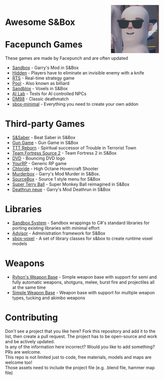 <img align="right" src="img/terry_cool.png">  

# Awesome S&Box

# Facepunch Games
These games are made by Facepunch and are often updated
* [Sandbox](https://github.com/Facepunch/sandbox) - Garry's Mod in S&Box
* [Hidden](https://github.com/Facepunch/sbox-hidden) - Players have to eliminate an invisible enemy with a knife
* [RTS](https://github.com/Facepunch/sbox-rts) - Real-time strategy game
* [Pool](https://github.com/Facepunch/sbox-pool) - Also known as billiard
* [Sandblox](https://github.com/Facepunch/sandblox) - Voxels in S&Box
* [AI Lab](https://github.com/Facepunch/sbox-ai-lab) - Tests for AI controlled NPCs
* [DM98](https://github.com/Facepunch/dm98) - Classic deathmatch
* [sbox-minimal](https://github.com/Facepunch/sbox-minimal) - Everything you need to create your own addon

# Third-party Games
* [S&Saber](https://github.com/Ryhon0/sandsaber) - Beat Saber in S&Box
* [Gun Game](https://github.com/Ryhon0/sbox-gg) - Gun Game in S&Box
* [TTT Reborn](https://github.com/TTTReborn/ttt-reborn) - Spiritual successor of Trouble in Terrorist Town
* [Team Fortress Source 2](https://github.com/rob5300/Team-Fortress-Source-2) - Team Fortress 2 in S&Box
* [DVD](https://github.com/rndtrash/dvd) - Bouncing DVD logo
* [YourRP](https://github.com/d4kir92/sbox-yourrp) - Generic RP game
* [Chloride](https://github.com/WYVERN2742/Chloride) - High Octane Hovercraft Shooter
* [Murderbox](https://github.com/TylerJaacks/murderbox) - Garry's Mod Murder in S&Box.
* [SourceBox](https://github.com/Ryhon0/sourcebox) - Source 1 style menu for S&Box
* [Super Terry Ball](https://github.com/taek-dev/superterryball) - Super Monkey Ball reimagined in S&Box
* [Deathrun neue](https://github.com/ceifa/deathrun) - Garry's Mod Deathrun in S&Box

# Libraries
* [Sandbox.System](https://github.com/Ryhon0/Sandbox.System) - Sandbox wrappings to C#'s standard libraries for porting existing libraries with minimal effort
* [Advisor](https://github.com/game-creators-area/Advisor) - Administration framework for S&Box
* [sbox-voxel](https://github.com/TankNut/sbox-voxel) - A set of library classes for s&box to create runtime voxel models

# Weapons
* [Ryhon's Weapon Base](https://github.com/Ryhon0/RWB) - Simple weapon base with support for semi and fully automatic weapons, shotguns, melee, burst fire and projectiles all at the same time
* [Simple Weapon Base](https://github.com/timmybo5/simple-weapon-base) - Weapon base with support for multiple weapon types, tucking and akimbo weapons


# Contributing
Don't see a project that you like here? Fork this repository and add it to the list, then create a pull request. The project has to be open-source and work and be actively updated.   
Is any of the information here incorrect? Would you like to add something? PRs are welcome.  
This repo is not limited just to code, free materials, models and maps are welcome too!  
Those assets need to include the project file (e.g. .blend file, hammer map file)
